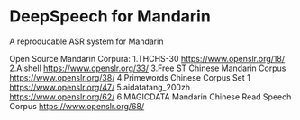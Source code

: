 DeepSpeech for Mandarin
===
A reproducable ASR system for Mandarin

Open Source Mandarin Corpura:
1.THCHS-30 https://www.openslr.org/18/
2.Aishell https://www.openslr.org/33/
3.Free ST Chinese Mandarin Corpus https://www.openslr.org/38/
4.Primewords Chinese Corpus Set 1 https://www.openslr.org/47/
5.aidatatang_200zh https://www.openslr.org/62/
6.MAGICDATA Mandarin Chinese Read Speech Corpus https://www.openslr.org/68/
